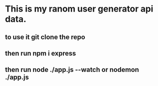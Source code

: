 # This is my ranom user generator api data.

## to use it git clone the repo

## then run npm i express

## then run node ./app.js --watch or nodemon ./app.js